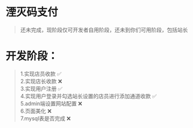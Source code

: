 # 湮灭码支付
> 还未完成，现阶段仅可开发者自用阶段，还未到你们可用阶段，包括站长

# 开发阶段：
> 1.实现店员收款 ✅  
> 2.实现店长收款 ❌  
> 3.实现用户注册 ✅  
> 4.实现用户登录并勾选站长设置的店员进行添加通道收款 ✅   
> 5.admin端设置网站配置 ❌   
> 6.页面美化 ❌  
> 7.mysql表是否完成 ❌     